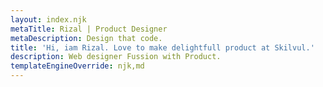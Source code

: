 ```yaml
---
layout: index.njk
metaTitle: Rizal | Product Designer
metaDescription: Design that code.
title: 'Hi, iam Rizal. Love to make delightfull product at Skilvul.'
description: Web designer Fussion with Product.
templateEngineOverride: njk,md
---
```

